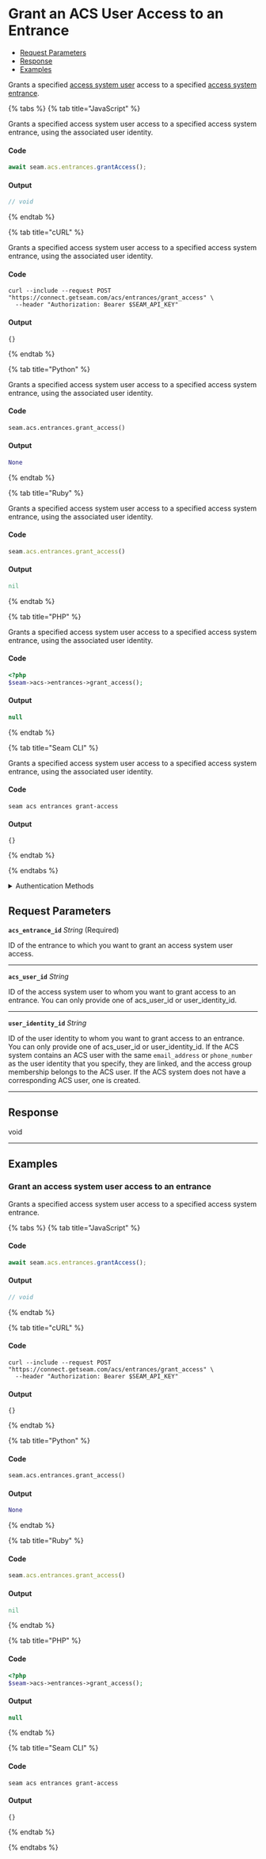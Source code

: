 # Grant an ACS User Access to an Entrance

- [Request Parameters](#request-parameters)
- [Response](#response)
- [Examples](#examples)

Grants a specified [access system user](https://docs.seam.co/latest/capability-guides/access-systems/user-management) access to a specified [access system entrance](../../../capability-guides/access-systems/retrieving-entrance-details.md).


{% tabs %}
{% tab title="JavaScript" %}

Grants a specified access system user access to a specified access system entrance, using the associated user identity.

#### Code

```javascript
await seam.acs.entrances.grantAccess();
```

#### Output

```javascript
// void
```
{% endtab %}

{% tab title="cURL" %}

Grants a specified access system user access to a specified access system entrance, using the associated user identity.

#### Code

```curl
curl --include --request POST "https://connect.getseam.com/acs/entrances/grant_access" \
  --header "Authorization: Bearer $SEAM_API_KEY"
```

#### Output

```curl
{}
```
{% endtab %}

{% tab title="Python" %}

Grants a specified access system user access to a specified access system entrance, using the associated user identity.

#### Code

```python
seam.acs.entrances.grant_access()
```

#### Output

```python
None
```
{% endtab %}

{% tab title="Ruby" %}

Grants a specified access system user access to a specified access system entrance, using the associated user identity.

#### Code

```ruby
seam.acs.entrances.grant_access()
```

#### Output

```ruby
nil
```
{% endtab %}

{% tab title="PHP" %}

Grants a specified access system user access to a specified access system entrance, using the associated user identity.

#### Code

```php
<?php
$seam->acs->entrances->grant_access();
```

#### Output

```php
null
```
{% endtab %}

{% tab title="Seam CLI" %}

Grants a specified access system user access to a specified access system entrance, using the associated user identity.

#### Code

```seam_cli
seam acs entrances grant-access
```

#### Output

```seam_cli
{}
```
{% endtab %}

{% endtabs %}


<details>

<summary>Authentication Methods</summary>

- API key
- Personal access token
  <br>Must also include the `seam-workspace` header in the request.

To learn more, see [Authentication](https://docs.seam.co/latest/api/authentication).
</details>

## Request Parameters

**`acs_entrance_id`** *String* (Required)

ID of the entrance to which you want to grant an access system user access.

---

**`acs_user_id`** *String*

ID of the access system user to whom you want to grant access to an entrance. You can only provide one of acs_user_id or user_identity_id.

---

**`user_identity_id`** *String*

ID of the user identity to whom you want to grant access to an entrance. You can only provide one of acs_user_id or user_identity_id. If the ACS system contains an ACS user with the same `email_address` or `phone_number` as the user identity that you specify, they are linked, and the access group membership belongs to the ACS user. If the ACS system does not have a corresponding ACS user, one is created.

---


## Response

void


---

## Examples


### Grant an access system user access to an entrance

Grants a specified access system user access to a specified access system entrance.

{% tabs %}
{% tab title="JavaScript" %}



#### Code

```javascript
await seam.acs.entrances.grantAccess();
```

#### Output

```javascript
// void
```
{% endtab %}

{% tab title="cURL" %}



#### Code

```curl
curl --include --request POST "https://connect.getseam.com/acs/entrances/grant_access" \
  --header "Authorization: Bearer $SEAM_API_KEY"
```

#### Output

```curl
{}
```
{% endtab %}

{% tab title="Python" %}



#### Code

```python
seam.acs.entrances.grant_access()
```

#### Output

```python
None
```
{% endtab %}

{% tab title="Ruby" %}



#### Code

```ruby
seam.acs.entrances.grant_access()
```

#### Output

```ruby
nil
```
{% endtab %}

{% tab title="PHP" %}



#### Code

```php
<?php
$seam->acs->entrances->grant_access();
```

#### Output

```php
null
```
{% endtab %}

{% tab title="Seam CLI" %}



#### Code

```seam_cli
seam acs entrances grant-access
```

#### Output

```seam_cli
{}
```
{% endtab %}

{% endtabs %}

